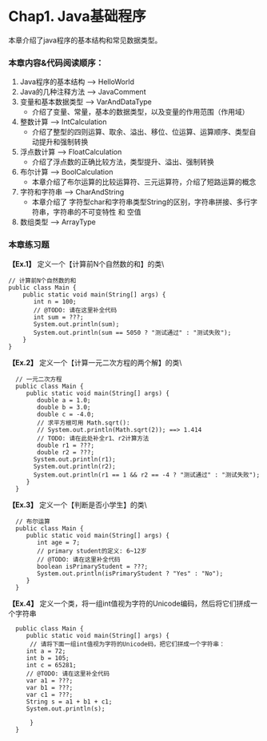 # Chap1. Java基础程序
本章介绍了java程序的基本结构和常见数据类型。
### 本章内容&代码阅读顺序：
1. Java程序的基本结构 --> HelloWorld
2. Java的几种注释方法 --> JavaComment
3. 变量和基本数据类型 --> VarAndDataType
   - 介绍了变量、常量，基本的数据类型，以及变量的作用范围（作用域）
4. 整数计算 --> IntCalculation
   - 介绍了整型的四则运算、取余、溢出、移位、位运算、运算顺序、类型自动提升和强制转换
5. 浮点数计算 --> FloatCalculation
   - 介绍了浮点数的正确比较方法，类型提升、溢出、强制转换
6. 布尔计算 --> BoolCalculation
   - 本章介绍了布尔运算的比较运算符、三元运算符，介绍了短路运算的概念
7. 字符和字符串 --> CharAndString
   - 本章介绍了 字符型char和字符串类型String的区别，字符串拼接、多行字符串，字符串的不可变特性 和 空值
8. 数组类型 --> ArrayType

### 本章练习题
**【Ex.1】** 定义一个【计算前N个自然数的和】的类\

    // 计算前N个自然数的和
    public class Main {
        public static void main(String[] args) {
           int n = 100;
           // @TODO: 请在这里补全代码
           int sum = ???;
           System.out.println(sum);
           System.out.println(sum == 5050 ? "测试通过" : "测试失败");
        }
    }

**【Ex.2】** 定义一个【计算一元二次方程的两个解】的类\

      // 一元二次方程
      public class Main {
         public static void main(String[] args) {
            double a = 1.0;
            double b = 3.0;
            double c = -4.0;
            // 求平方根可用 Math.sqrt():
            // System.out.println(Math.sqrt(2)); ==> 1.414
            // TODO: 请在此处补全r1、r2计算方法
            double r1 = ???;
            double r2 = ???;
           System.out.println(r1);
           System.out.println(r2);
           System.out.println(r1 == 1 && r2 == -4 ? "测试通过" : "测试失败");
         }
      }

**【Ex.3】** 定义一个【判断是否小学生】的类\

      // 布尔运算
      public class Main {
         public static void main(String[] args) {
            int age = 7;
            // primary student的定义: 6~12岁
            // @TODO: 请在这里补全代码
            boolean isPrimaryStudent = ???;
            System.out.println(isPrimaryStudent ? "Yes" : "No");
         }
      }

**【Ex.4】** 定义一个类，将一组int值视为字符的Unicode编码，然后将它们拼成一个字符串
      
      public class Main {
         public static void main(String[] args) {
          // 请将下面一组int值视为字符的Unicode码，把它们拼成一个字符串：
         int a = 72;
         int b = 105;
         int c = 65281;
         // @TODO: 请在这里补全代码
         var a1 = ???;
         var b1 = ???;
         var c1 = ???;
         String s = a1 + b1 + c1;
         System.out.println(s);
      
          }
      }

